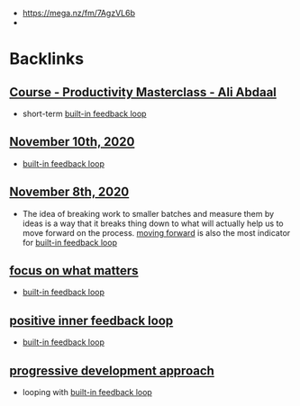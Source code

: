 - https://mega.nz/fm/7AgzVL6b
- 

# Backlinks
## [Course - Productivity Masterclass - Ali Abdaal](<Course - Productivity Masterclass - Ali Abdaal.md>)
- short-term [built-in feedback loop](<built-in feedback loop.md>)

## [November 10th, 2020](<November 10th, 2020.md>)
- [built-in feedback loop](<built-in feedback loop.md>)

## [November 8th, 2020](<November 8th, 2020.md>)
- The idea of breaking work to smaller batches and measure them by ideas is a way that it breaks thing down to what will actually help us to move forward on the process. [moving forward](<moving forward.md>) is also the most indicator for [built-in feedback loop](<built-in feedback loop.md>)

## [focus on what matters](<focus on what matters.md>)
- [built-in feedback loop](<built-in feedback loop.md>)

## [positive inner feedback loop](<positive inner feedback loop.md>)
- [built-in feedback loop](<built-in feedback loop.md>)

## [progressive development approach](<progressive development approach.md>)
- looping with [built-in feedback loop](<built-in feedback loop.md>)

